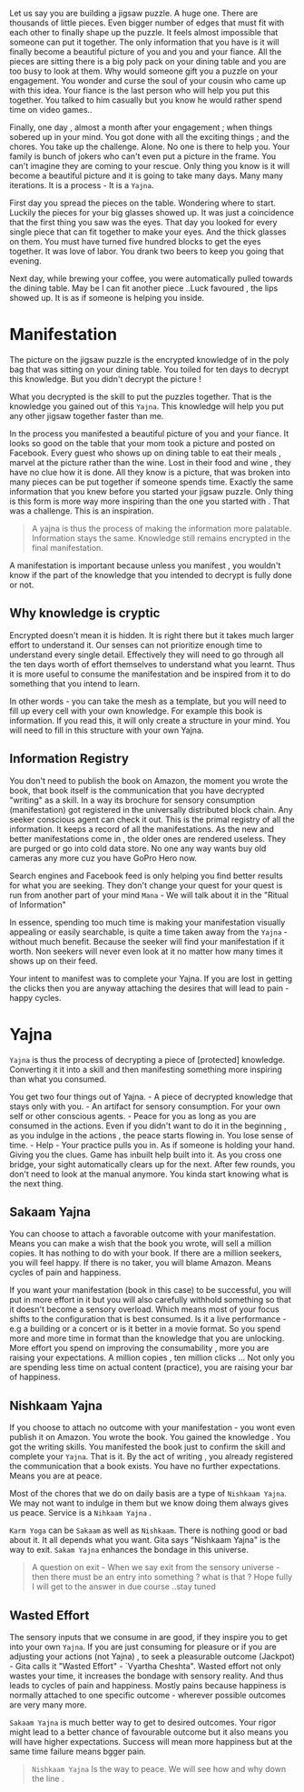 
Let us say you are building a jigsaw puzzle. A huge one. There are thousands of little pieces. Even bigger number of edges that must fit with each other to finally shape up the puzzle. It feels almost impossible that someone can put it together. The only information that you have is it will finally become a beautiful picture of you and you and your fiance. All the pieces are sitting there is a big poly pack on your dining table and you are too busy to look at them. Why would someone gift you a puzzle on your engagement. You wonder and curse the soul of your cousin who came up with this idea. Your fiance is the last person who will help you put this together. You talked to him casually but you know he would rather spend time on video games..

Finally, one day , almost a month after your engagement ; when things sobered up in your mind. You got done with all the exciting things ; and the chores. You take up the challenge. Alone. No one is there to help you. Your family is bunch of jokers who can't even put a picture in the frame. You can't imagine they are coming to your rescue. Only thing you know is it will become a beautiful picture and it is going to take many days. Many many iterations. It is a process - It is a `Yajna`. 

First day you spread the pieces on the table. Wondering where to start. Luckily the pieces for your big glasses showed up. It was just a coincidence that the first thing you saw was the eyes. That day you looked for every single piece that can fit together to make your eyes. And the thick glasses on them. You must have turned five hundred blocks to get the eyes together. It was love of labor. You drank two beers to keep you going that evening. 

Next day, while brewing  your coffee, you were automatically pulled towards the dining table. May be I can fit another piece ..Luck favoured , the lips showed up. It is as if someone is helping you inside. 

# Manifestation 


The picture on the  jigsaw puzzle is the encrypted knowledge of in the poly bag that was sitting on your dining table. You toiled for ten days to decrypt this knowledge. But you didn't decrypt the picture !

What you decrypted is the skill to put the puzzles together. That is the knowledge you gained out of this `Yajna`. This knowledge will help you put any other jigsaw together faster than me. 

In the process you manifested a beautiful picture of you and your fiance. It looks so good on the table that your mom took a picture and posted on Facebook. Every guest who shows up on dining table to eat their meals , marvel at the picture rather than the wine. Lost in their food and wine , they have no clue how it is done. All they know is a picture, that was broken into many pieces can be put together if someone spends time. Exactly the same information that you knew before you started your jigsaw puzzle. Only thing is this form is more way more inspiring than the one you started with . That was a challenge. This is an inspiration. 

> A yajna is thus the process of making the information more palatable. Information stays the same. Knowledge still remains encrypted in the final manifestation. 

A manifestation is important because unless you manifest , you wouldn't know if the part of the knowledge that you intended to decrypt is fully done or not. 

## Why knowledge is cryptic

Encrypted doesn't mean it is hidden. It is right there but it takes much larger effort to understand it. Our senses can not prioritize enough time to understand every single detail. Effectively they will need to go through all the ten days worth of effort themselves to understand what you learnt. Thus it is more useful to consume the manifestation and be inspired from it to do something that you intend to learn. 

In other words - you can take the mesh as a template, but you will need to fill up every cell with your own knowledge.  For example this book is information. If you read this, it will only create a structure in your mind. You will need to fill in this structure with your own Yajna. 

## Information Registry

You don't need to publish the book on Amazon, the moment you wrote the book, that book itself is the communication that you have decrypted "writing" as a skill.  In a way its brochure for sensory consumption  (manifestation) got registered in the universally distributed block chain. Any seeker conscious agent can check it out. This is the primal registry of all the information. It keeps a record of all the manifestations. As the new and better manifestations come in , the older ones are rendered useless. They are purged or go into cold data store. No one any way wants buy old cameras any more cuz you have GoPro Hero now.

Search engines and Facebook feed is only helping you find better results for what you are seeking. They don't change your quest for your quest is run from another part of your mind `Mana` - We will talk about it in the "Ritual of Information"

In essence, spending too much time is making your manifestation visually appealing or easily searchable, is quite a time taken away from the `Yajna` - without much benefit. Because the seeker will find your manifestation if it worth. Non seekers will never even look at it no matter how many times it shows up on their feed. 

Your intent to manifest was to complete your Yajna. If you are lost in getting the clicks then you are anyway attaching the desires that will lead to pain - happy cycles. 

# Yajna

`Yajna` is thus the process of decrypting a piece of [protected] knowledge. Converting it it into a skill and then manifesting something more inspiring than what you consumed. 

You get two four  things  out of Yajna. 
    - A piece of decrypted knowledge that stays only with you. 
    - An artifact for sensory consumption. For your  own self or other conscious agents. 
    - Peace for you as long as you are consumed in the actions. Even if you didn't want to do it in the beginning , as you indulge in the actions , the peace starts flowing in. You lose sense of time. 
    - Help - Your practice pulls you in. As if someone is holding your hand. Giving you the clues. Game has inbuilt help built into it. As you cross one bridge, your sight automatically clears up for the next. After few rounds, you don't need to look at the manual anymore. You kinda start knowing what is the next thing. 


## Sakaam Yajna 

You can choose to attach a favorable outcome with your manifestation. Means you can make a wish that the book you wrote, will sell a million copies. It has nothing to do with your book. If there are a million seekers, you will feel happy. If there is no taker, you will blame Amazon. Means cycles of pain and happiness. 

If you want your manifestation (book in this case) to be successful, you will put in more effort in it but you will also carefully withhold something so that it doesn't become a sensory overload. Which means most of your focus shifts to the configuration that is best consumed. Is it a live performance - e.g a building or a concert or is it better in a movie format. So you spend more and more time in format than the knowledge that you are unlocking. More effort you spend on improving the consumability , more you are raising your expectations. A million copies , ten million clicks ... Not only you are spending less time on actual content (practice), you are raising your bar of happiness. 

## Nishkaam Yajna 

If you choose to attach no outcome with your manifestation - you wont even publish it on Amazon. You wrote the book. You gained the knowledge . You got the writing skills. You manifested the book just  to confirm the skill and complete your `Yajna`. That is it. By the act of writing , you already registered the communication that a book exists. You have no further expectations. Means you are at peace. 

Most of the chores that we do on daily basis are a type of `Nishkaam Yajna`. We may not want to indulge in them but we know doing them always gives us peace. Service is a `Nihkaam Yajna` . 

`Karm Yoga` can be `Sakaam` as well as `Nishkaam`. There is nothing good or bad about it. It all depends what you want. Gita says "Nishkaam Yajna" is the way to exit. `Sakam Yajna` enhances the bondage in this universe. 

> A question on exit - When we say exit from the sensory universe - then there must be an entry into something ? what is that ? Hope fully I will get to the answer in due course ..stay tuned

## Wasted Effort
The sensory inputs that we consume in are good, if they inspire you to get into your own `Yajna`. If you are just consuming for pleasure or if you are adjusting your actions (not Yajna) , to seek a pleasurable outcome (Jackpot) - Gita calls it "Wasted Effort"  - `Vyartha Cheshta". Wasted effort not only wastes your time, it increases the bondage with sensory reality. And thus leads to cycles of pain and happiness. Mostly pains because happiness is normally attached to one specific outcome - wherever possible outcomes are very many more. 

`Sakaam Yajna` is much better way to get to desired outcomes. Your rigor might lead to a better chance of favourable outcome but it also means you will have higher expectations. Success will mean more happiness but at the same time failure means bgger pain. 

> `Nishkaam Yajna` Is the way to peace. We will see how and why down the line .


